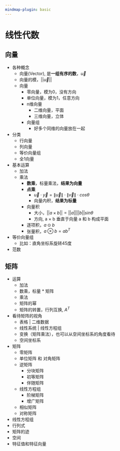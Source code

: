 ```yaml
---
mindmap-plugin: basic
---
```


# 线性代数

## 向量
- 各种概念
    - 向量(Vector), 是**一组有序的数**，$\vec{u}$
    - 向量的模，$||\vec{u}||$
    - 向量
        - 零向量，模为0，没有方向
        - 单位向量，模为1，任意方向
        - n维向量
            - 二维向量，平面
            - 三维向量，立体
        - 向量组
            - 好多个同维的向量放在一起
- 分类
    - 行向量
    - 列向量
    - 等价向量组
	- 全1向量
- 基本运算
    - 加法
    - 乘法
        - **数乘**，标量乘法，**结果为向量**
        - **点乘**
	        - $\vec{u} \cdot \vec{y} = \left \| \vec{u} \right \| \cdot \left \| \vec{v} \right \|\cdot cos\theta$
	        - 向量内积，**结果为标量**
		- 向量积
			- 大小，$||a\times b||=||a||||b||sin\theta$
			- 方向, a × b 垂直于向量 a 和 b 构成平面
		- 逐项积，$a\odot  b$
		- 张量积，$a\otimes b=ab^T$
- 等价向量组
    - 比如：直角坐标系旋转45度
- 范数

## 矩阵
- 运算
    - 加法
    - 数乘，标量 * 矩阵
    - 乘法
    - 矩阵的幂
    - 矩阵的转置，行列互换, $A^T$
- 看待矩阵的视角
    - 表格 | 二维数据
    - 线性系统 | 线性方程组
    - 变换（矩阵乘法），也可以从空间坐标系的角度看待
    - 空间坐标系
- 矩阵
    - 零矩阵
    - 单位矩阵 和 对角矩阵
    - 逆矩阵
	    - 分块矩阵
	    - 初等矩阵
	    - 伴随矩阵
    - 线性方程组
	    - 阶梯矩阵
	    - 增广矩阵
    - 相似矩阵
    - 对称矩阵
- 线性方程组
- 行列式
- 矩阵的迹
- 空间
- 特征值和特征向量
